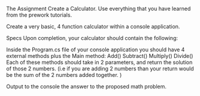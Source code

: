 The Assignment
Create a Calculator. Use everything that you have learned from the prework tutorials.

Create a very basic, 4 function calculator within a console application.

Specs
Upon completion, your calculator should contain the following:

Inside the Program.cs file of your console application you should have 4 external methods plus the Main method:
Add()
Subtract()
Multiply()
Divide()
Each of these methods should take in 2 parameters, and return the solution of those 2 numbers. (i.e if you are adding 2 numbers than your return would be the sum of the 2 numbers added together. )

Output to the console the answer to the proposed math problem.
